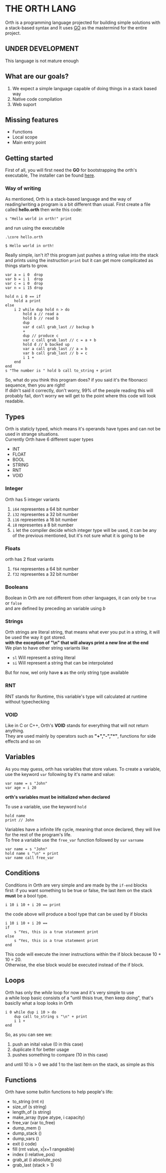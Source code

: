 # THE ORTH LANG

Orth is a programming language projected for building simple solutions with a stack-based syntax and
It uses [GO](https://github.com/golang/go) as the mastermind for the entire project.

## UNDER DEVELOPMENT

This language is not mature enough

## What are our goals?

1. We expect a simple language capable of doing things in a stack based way
2. Native code compilation
3. Web suport

## Missing features

* Functions
* Local scope
* Main entry point

## Getting started

First of all, you will first need the **GO** for bootstrapping the orth's executable,
The installer can be found [here](https://go.dev/dl/).

### Way of writing

As mentioned, Orth is a stack-based language and the way of reading/writing a program is a bit different than usual. First create a file called **hello.orth** then write this code:

```orth
s "Hello world in orth!" print
```

and run using the executable

```console
.\core hello.orth

$ Hello world in orth!
```

Really simple, isn't it? this program just pushes a string value into the stack and prints using the instruction `print` but it can get more complicated as things starts to grow.

```orth
var a = i 0  drop
var b = i 1  drop
var c = i 0  drop
var n = i 15 drop

hold n i 0 == if
    hold a print
else
    i 2 while dup hold n > do
        hold a // read a
        hold b // read b
        dup
        var d call grab_last // backup b
        +
        dup // produce c
        var c call grab_last // c = a + b
        hold d // b backed up
        var a call grab_last // a = b
        var b call grab_last // b = c
        i 1 +
    end
end
s "The number is " hold b call to_string + print
```

So, what do you think this program does? if you said it's the fibonacci sequence, then you are right!</br>
If didn't said it correctly, don't worry, 99% of the people reading this will probably fail, don't worry we will get to the point where this code will look readable.

## Types

Orth is staticly typed, which means it's operands have types and can not be used in strange situations.</br>
Currently Orth have 6 different super types

* INT
* FLOAT
* BOOL
* STRING
* RNT
* VOID

### Integer

Orth has 5 integer variants

1. `i64` representes a 64 bit number
2. `i32` representes a 32 bit number
3. `i16` representes a 16 bit number
4. `i8` representes a 8 bit number
5. `i` let the compiler decide which integer type will be used, it can be any of the previous mentioned, but it's not sure what it is going to be

### Floats

orth has 2 float variants

1. `f64` representes a 64 bit number
2. `f32` representes a 32 bit number

### Booleans

Boolean in Orth are not different from other languages, it can only be `true` or `false`</br>
and are defined by preceding an variable using _b_

### Strings

Orth strings are literal string, that means what ever you put in a string, it will be used the way it got stored.</br>
**with the exception of "\n" that will always print a new line at the end**</br>
We plan to have other string variants like

* `sl` Will represent a string literal
* `si` Will represent a string that can be interpolated

But for now, wel only have **s** as the only string type available

### RNT

RNT stands for Runtime, this variable's type will calculated at runtime without typechecking

### VOID

Like in C or C++, Orth's **VOID** stands for everything that will not return anything.</br>
They are used mainly by operators such as **"+","-","*"**, functions for side effects and so on

## Variables

As you may guess, orth has variables that store values. To create a variable, use the keyword `var` following by it's name and value:
```orth
var name = s "John"
var age = i 20
```
**orth's variables must be initialized when declared**

To use a variable, use the keyword `hold`
```orth
hold name 
print // John
```
Variables have a infinite life cycle, meaning that once declared, they will live for the rest of the program's life.</br>
To free a variable use the `free_var` function followed by `var` `varname`</br>

```orth
var name = s "John"
hold name s "\n" + print
var name call free_var
```

## Conditions

Conditions in Orth are very simple and are made by the `if-end` blocks</br>
first: if you want something to be true or false, the last item on the stack **must** be a bool type.

```orth
i 10 i 10 + i 20 == print
```

the code above will produce a bool type that can be used by if blocks

```orth
i 10 i 10 + i 20 ==
if 
    s "Yes, this is a true statement print
else 
    s "Yes, this is a true statement print
end
```

This code will execute the inner instructions within the if block because 10 + 10 = 20.</br>
Otherwise, the else block would be executed instead of the if block.</br>

## Loops

Orth has only the _while_ loop for now and it's very simple to use</br>
a while loop basic consists of a "until thisis true, then keep doing", that's basiclly what a loop looks in Orth

```orth
i 0 while dup i 10 > do
    dup call to_string s "\n" + print
    i 1 +
end
```

So, as you can see we:

1. push an inital value (0 in this case)
2. duplicate it for better usage
3. pushes something to compare (10 in this case)

and until 10 is > 0 we add 1 to the last item on the stack, as simple as this

## Functions

Orth have some bultin functions to help people's life:
* to_string (rnt n)
* size_of (s string)
* length_of (s string)
* make_array (type atype, i capacity)
* free_var (var to_free)
* dump_mem ()
* dump_stack ()
* dump_vars ()
* exit (i code)
* fill (rnt value, x|x+1 rangeable)
* index (i relative_pos)
* grab_at (i absolute_pos)
* grab_last (stack > 1)